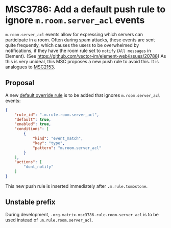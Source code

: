 # MSC3786: Add a default push rule to ignore `m.room.server_acl` events

`m.room.server_acl` events allow for expressing which servers can participate in
a room. Often during spam attacks, these events are sent quite frequently, which
causes the users to be overwhelmed by notifications, if they have the room rule
set to `notify` (`All messages` in Element). (See
<https://github.com/vector-im/element-web/issues/20788>) As this is very
unideal, this MSC proposes a new push rule to avoid this. It is analogues
to [MSC2153](https://github.com/matrix-org/matrix-spec-proposals/pull/2153).

## Proposal

A new [default override rule](https://spec.matrix.org/v1.2/client-server-api/#default-override-rules) is to be added that ignores `m.room.server_acl`
events:

```json
{
    "rule_id": ".m.rule.room.server_acl",
    "default": true,
    "enabled": true,
    "conditions": [
        {
            "kind": "event_match",
            "key": "type",
            "pattern": "m.room.server_acl"
        }
    ],
    "actions": [
        "dont_notify"
    ]
}
```

This new push rule is inserted immediately after `.m.rule.tombstone`.

## Unstable prefix

During development, `.org.matrix.msc3786.rule.room.server_acl` is to be used
instead of `.m.rule.room.server_acl`.
